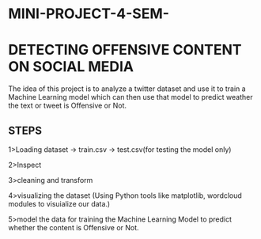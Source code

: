 # MINI-PROJECT-4-SEM-
# DETECTING OFFENSIVE CONTENT ON SOCIAL MEDIA
The idea of this project is to analyze a twitter dataset and use it to train a Machine Learning model which can then use that model to predict weather the text or tweet is Offensive or Not.

## STEPS
1>Loading dataset
-> train.csv
-> test.csv(for testing the model only)

2>Inspect

3>cleaning and transform

4>visualizing the dataset (Using Python tools like matplotlib, wordcloud modules to visuialize our data.)

5>model the data for training the Machine Learning Model to predict whether the content is Offensive or Not.
